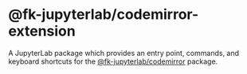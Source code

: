 # @fk-jupyterlab/codemirror-extension

A JupyterLab package which provides an entry point, commands, and keyboard shortcuts for the [@fk-jupyterlab/codemirror](../codemirror) package.
